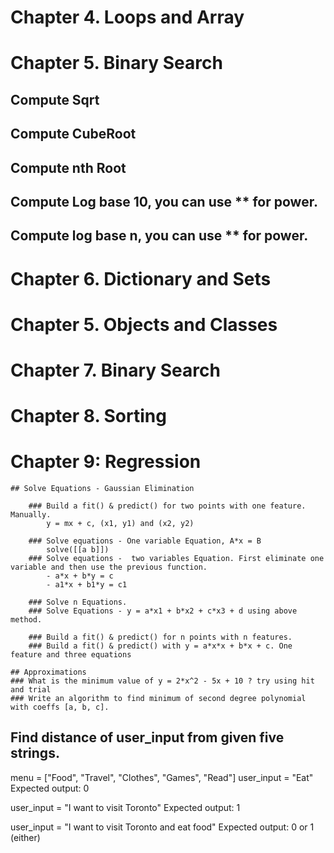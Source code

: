 

# Chapter 4. Loops and Array


<!-- ## Check if a point P is closer to point A or point B in N-Dimension
## Find nearest neighbour in 1D, 2D and 3D and ND
## Compute mean
## Compute SD


## Compute root mean square error in n-dimensions
## Compute mean absolute error  in n-dimensions
## Compute huber loss
## multiply two polynomials, each polynomial is represented as an array of coefficients
## solve an equation of n variables, you have the values of n-1 variables, find the value of n+1 variables. You have list containing the values of n-1 variables. You have the coffiecients and the right side value available as a list. You have to find the value of first variable. For example:
# you have an equation: 3x + 4y + 6z = 20, you are given the value of y = 5 and z = 6 and you have find the value of x.
# The same is represented as two lists, equation=[3, 4, 6, 20] and vars = [5, 6]
# to find x we need to calculate the following: (20 - (5*4+6*6))/3 
## Come upwith n-1 equations from n equations by eliminating one variable
## Check if a number is an outlier
normalization - min-max, standardizations

multiply a polynomial with a number. A polynomial is represented by the list of coefficients. For example 2x^3 + 3x + 10 is [2, 0, 3, 10]
    
add two polynomials. A polynomial is represented by the list of coefficients. For example 2x^3 + 3x + 10 is [2, 0, 3, 10]

multiply two polynomials. A polynomial is represented by the list of coefficients. For example 2x^3 + 3x + 10 is [2, 0, 3, 10]

    Design fair coin-toss - print Head, TAIL and return 0 for head and 1 for tails. You can only use random.random()

    
    Design biased coin-toss, 70% times head, 30% times tails.
    
    Design biased coin-toss, take p probability of head as arguments.
    
    Design weighted choices function which takes a list of probabilities. It should return the index of the elements with the same weighted chance.

    You are given a list of numbers. Convert them into probabilities such that the total of these decimal numbers is 1. [1,2,2] -> [0.2, .4, .4]

    Design softmax.

    Design weighted choices with temperature.

    
    Flatten an array [1,[1,2,[3,4]]] -> [1,1,2,3,4]
    
    Solve the expression written as array of arrays of three elements: First one is operator and others are operands such as ["*" ["+" 20 40] 90] -> (20+40)*90

-->

# Chapter 5. Binary Search

## Compute Sqrt
## Compute CubeRoot
## Compute nth Root
## Compute Log base 10, you can use ** for power.
## Compute log base n, you can use ** for power.

# Chapter 6. Dictionary and Sets
## 

# Chapter 5. Objects and Classes

# Chapter 7. Binary Search

# Chapter 8. Sorting

# Chapter 9: Regression

    ## Solve Equations - Gaussian Elimination

        ### Build a fit() & predict() for two points with one feature. Manually.
            y = mx + c, (x1, y1) and (x2, y2)
        
        ### Solve equations - One variable Equation, A*x = B
            solve([[a b]])
        ### Solve equations -  two variables Equation. First eliminate one variable and then use the previous function. 
            - a*x + b*y = c
            - a1*x + b1*y = c1
        
        ### Solve n Equations.
        ### Solve Equations - y = a*x1 + b*x2 + c*x3 + d using above method.

        ### Build a fit() & predict() for n points with n features.
        ### Build a fit() & predict() with y = a*x*x + b*x + c. One feature and three equations

    ## Approximations
    ### What is the minimum value of y = 2*x^2 - 5x + 10 ? try using hit and trial
    ### Write an algorithm to find minimum of second degree polynomial with coeffs [a, b, c].


## Find distance of user_input from given five strings.
menu = ["Food", "Travel", "Clothes", "Games", "Read"]
user_input = "Eat"
Expected output: 0

user_input = "I want to visit Toronto"
Expected output: 1

user_input = "I want to visit Toronto and eat food"
Expected output: 0 or 1 (either)


